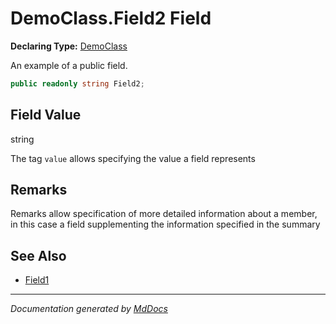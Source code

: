 # DemoClass.Field2 Field

**Declaring Type:** [DemoClass](../Type.md)

An example of a public field.

```csharp
public readonly string Field2;
```

## Field Value

string

The tag `value` allows specifying the value a field represents

## Remarks

Remarks allow specification of more detailed information about a member, in this case a field supplementing the information specified in the summary

## See Also

- [Field1](Field1.md)

___

*Documentation generated by [MdDocs](https://github.com/ap0llo/mddocs)*

